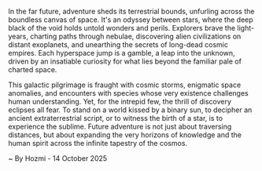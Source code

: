 
In the far future, adventure sheds its terrestrial bounds, unfurling across the boundless canvas of space. It's an odyssey between stars, where the deep black of the void holds untold wonders and perils. Explorers brave the light-years, charting paths through nebulae, discovering alien civilizations on distant exoplanets, and unearthing the secrets of long-dead cosmic empires. Each hyperspace jump is a gamble, a leap into the unknown, driven by an insatiable curiosity for what lies beyond the familiar pale of charted space.

This galactic pilgrimage is fraught with cosmic storms, enigmatic space anomalies, and encounters with species whose very existence challenges human understanding. Yet, for the intrepid few, the thrill of discovery eclipses all fear. To stand on a world kissed by a binary sun, to decipher an ancient extraterrestrial script, or to witness the birth of a star, is to experience the sublime. Future adventure is not just about traversing distances, but about expanding the very horizons of knowledge and the human spirit across the infinite tapestry of the cosmos.

~ By Hozmi - 14 October 2025
